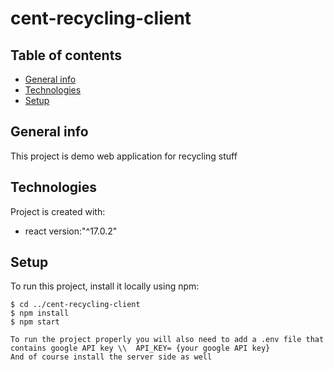# cent-recycling-client

## Table of contents

- [General info](#general-info)
- [Technologies](#technologies)
- [Setup](#setup)

## General info

This project is demo web application for recycling stuff

## Technologies

Project is created with:

- react version:"^17.0.2"

## Setup

To run this project, install it locally using npm:

```
$ cd ../cent-recycling-client
$ npm install
$ npm start

To run the project properly you will also need to add a .env file that contains google API key \\  API_KEY= {your google API key}
And of course install the server side as well
```
